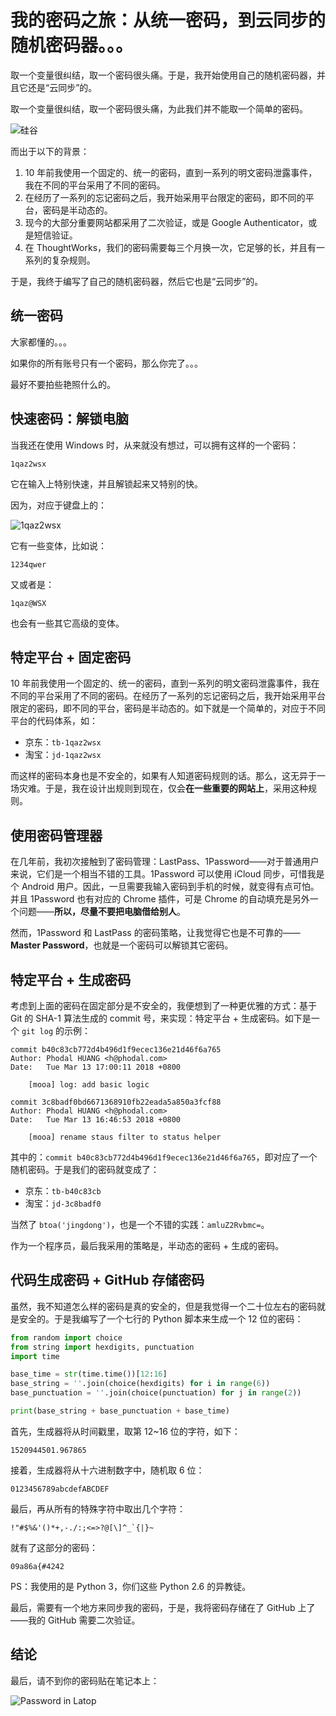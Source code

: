 我的密码之旅：从统一密码，到云同步的随机密码器。。。
===

取一个变量很纠结，取一个密码很头痛。于是，我开始使用自己的随机密码器，并且它还是“云同步”的。

取一个变量很纠结，取一个密码很头痛，为此我们并不能取一个简单的密码。

![硅谷](silicon-valley.jpg)

而出于以下的背景：

1. 10 年前我使用一个固定的、统一的密码，直到一系列的明文密码泄露事件，我在不同的平台采用了不同的密码。
2. 在经历了一系列的忘记密码之后，我开始采用平台限定的密码，即不同的平台，密码是半动态的。
3. 现今的大部分重要网站都采用了二次验证，或是 Google Authenticator，或是短信验证。
4. 在 ThoughtWorks，我们的密码需要每三个月换一次，它足够的长，并且有一系列的复杂规则。

于是，我终于编写了自己的随机密码器，然后它也是“云同步”的。

统一密码
---

大家都懂的。。。

如果你的所有账号只有一个密码，那么你完了。。。

最好不要拍些艳照什么的。

快速密码：解锁电脑
---

当我还在使用 Windows 时，从来就没有想过，可以拥有这样的一个密码：

```
1qaz2wsx
```

它在输入上特别快速，并且解锁起来又特别的快。

因为，对应于键盘上的：

![1qaz2wsx](1qaz2wsx.png)

它有一些变体，比如说：

```
1234qwer
```

又或者是：

```
1qaz@WSX
```

也会有一些其它高级的变体。

特定平台 + 固定密码
---

10 年前我使用一个固定的、统一的密码，直到一系列的明文密码泄露事件，我在不同的平台采用了不同的密码。在经历了一系列的忘记密码之后，我开始采用平台限定的密码，即不同的平台，密码是半动态的。如下就是一个简单的，对应于不同平台的代码体系，如：

 - 京东：``tb-1qaz2wsx``
 - 淘宝：``jd-1qaz2wsx``

而这样的密码本身也是不安全的，如果有人知道密码规则的话。那么，这无异于一场灾难。于是，我在设计出规则到现在，仅会**在一些重要的网站上**，采用这种规则。

使用密码管理器
---

在几年前，我初次接触到了密码管理：LastPass、1Password——对于普通用户来说，它们是一个相当不错的工具。1Password 可以使用 iCloud 同步，可惜我是个 Android 用户。因此，一旦需要我输入密码到手机的时候，就变得有点可怕。并且 1Password 也有对应的 Chrome 插件，可是 Chrome 的自动填充是另外一个问题——**所以，尽量不要把电脑借给别人**。

然而，1Password 和 LastPass 的密码策略，让我觉得它也是不可靠的——**Master Password**，也就是一个密码可以解锁其它密码。

特定平台 + 生成密码
---

考虑到上面的密码在固定部分是不安全的，我便想到了一种更优雅的方式：基于 Git 的 SHA-1 算法生成的 commit 号，来实现：特定平台 + 生成密码。如下是一个 ``git log`` 的示例：

```
commit b40c83cb772d4b496d1f9ecec136e21d46f6a765
Author: Phodal HUANG <h@phodal.com>
Date:   Tue Mar 13 17:00:11 2018 +0800

    [mooa] log: add basic logic

commit 3c8badf0bd6671368910fb22eada5a850a3fcf88
Author: Phodal HUANG <h@phodal.com>
Date:   Tue Mar 13 16:46:53 2018 +0800

    [mooa] rename staus filter to status helper
```

其中的：``commit b40c83cb772d4b496d1f9ecec136e21d46f6a765``，即对应了一个随机密码。于是我们的密码就变成了：

 - 京东：``tb-b40c83cb``
 - 淘宝：``jd-3c8badf0``

当然了 ``btoa('jingdong')``，也是一个不错的实践：``amluZ2Rvbmc=``。

作为一个程序员，最后我采用的策略是，半动态的密码 + 生成的密码。

代码生成密码 + GitHub 存储密码
---

虽然，我不知道怎么样的密码是真的安全的，但是我觉得一个二十位左右的密码就是安全的。于是我编写了一个七行的 Python 脚本来生成一个 12 位的密码：

```python
from random import choice
from string import hexdigits, punctuation
import time

base_time = str(time.time())[12:16]
base_string = ''.join(choice(hexdigits) for i in range(6))
base_punctuation = ''.join(choice(punctuation) for j in range(2))

print(base_string + base_punctuation + base_time)
```

首先，生成器将从时间戳里，取第 12~16 位的字符，如下：

```
1520944501.967865
```

接着，生成器将从十六进制数字中，随机取 6 位：

```
0123456789abcdefABCDEF
```

最后，再从所有的特殊字符中取出几个字符：

```
!"#$%&'()*+,-./:;<=>?@[\]^_`{|}~
```

就有了这部分的密码：

```
09a86a{#4242
```

PS：我使用的是 Python 3，你们这些 Python 2.6 的异教徒。

最后，需要有一个地方来同步我的密码，于是，我将密码存储在了 GitHub 上了——我的 GitHub 需要二次验证。

结论
---

最后，请不到你的密码贴在笔记本上：

![Password in Latop](password-in-latop.jpg)
